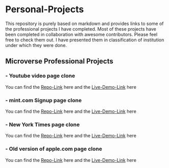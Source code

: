 # Personal-Projects

This repository is purely based on markdown and provides links to some of the professional projects I have completed. Most of these projects have been completed in collaboration with awesome contributors.
Please feel free to check them out.
I have presented them in classification of institution under which they were done.

## Microverse Professional Projects
### - Youtube video page clone
You can find the
    [Repo-Link](https://github.com/vanheaven-ui/youtube_clone/) here and the [Live-Demo-Link](https://mikearaya.github.io/youtube_clone) here
### - mint.com Signup page clone
You can find the
    [Repo-Link](https://github.com/vanheaven-ui/signup-page) here and the [Live-Demo-Link](https://vanheaven-ui.github.io/signup-page) here
### - New York Times page clone
You can find the
    [Repo-Link](https://github.com/vanheaven-ui/The-New-York-Times/) here and the [Live-Demo-Link](https://rawcdn.githack.com/SafaErden/The-New-York-Times/36402d7baa68bf29302f3de1459e4b4c0e7d2fd3/index.html) here
### - Old version of apple.com page clone
You can find the
    [Repo-Link](https://github.com/vanheaven-ui/apple-clone) here and the [Live-Demo-Link](https://raw.githack.com/vanheaven-ui/apple-clone/master/index.html) here
